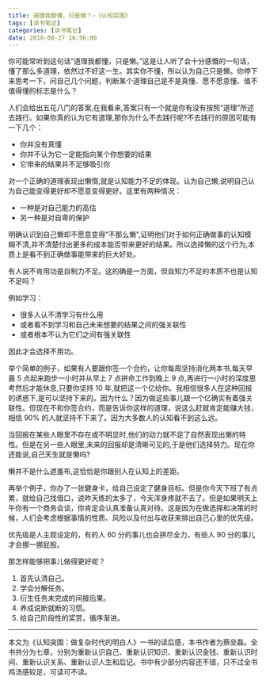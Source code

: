 ```yaml
---
title: 道理我都懂，只是懒？—《认知突围》
tags: [读书笔记]
categories: [读书笔记]
date: 2018-08-27 16:56:00
---
```


你可能常听到这句话“道理我都懂，只是懒。”这是让人听了会十分感慨的一句话，懂了那么多道理，依然过不好这一生。其实你不懂，所以认为自己只是懒。你停下来思考一下，问自己几个问题，判断某个道理自己是不是真懂、愿不愿意懂、值不值得懂的标志是什么？

<!-- more -->

人们会给出五花八门的答案,在我看来,答案只有一个就是你有没有按照“道理”所述去践行。如果你真的认为它有道理,那你为什么不去践行呢?不去践行的原因可能有一下几个：

- 你并没有真懂
- 你并不认为它一定能指向某个你想要的结果
- 它带来的结果并不足够吸引你

对一个正确的道理表现出懒惰,就是认知能力不足的体现。认为自己懒,说明自己认为自己能变得更好却不愿意变得更好。这里有两种情况：

- 一种是对自己能力的高估
- 另一种是对自卑的保护

明确认识到自己懒却不愿意变得“不那么懒”,证明他们对于如何正确做事的认知模糊不清,并不清楚付出更多的成本能否带来更好的结果。所以选择懒的这个行为,本质上是看不到正确做事能带来的巨大好处。

有人说不肯用功是自制力不足。这的确是一方面，但自知力不足的本质不也是认知不足吗？

例如学习：

- 很多人认不清学习有什么用
- 或者看不到学习和自己未来想要的结果之间的强关联性
- 或者根本不认为它们之间有强关联性

因此才会选择不用功。

举个简单的例子，如果有人要跟你签一个合约，让你每周坚持消化两本书,每天早晨 5 点起来跑步一小时并从早上 7 点拼命工作到晚上 9 点,再进行一小时的深度思考然后才能休息,只要你坚持 10 年,就把这一个亿给你。我相信很多人在这种回报的诱惑下,是可以坚持下来的。因为什么？因为做这些事儿跟一个亿确实有着强关联性。但现在不和你签合约，而是告诉你这样的道理，说这么赶就肯定能赚大钱，相信 90% 的人就坚持不下来了。因为大多数人的认知看不到这么远。

当回报在某些人眼里不存在或不明显时,他们的动力就不足了自然表现出懒的特性。但是在另一些人眼里,未来的回报却是清晰可见的,于是他们选择努力。现在你还能说,自己天生就是懒吗?

懒并不是什么遮羞布,这恰恰是你跟别人在认知上的差距。

再举个例子，你办了一张健身卡，给自己设定了健身目标。但是你今天下班了有点累，就给自己找借口，说昨天练的太多了，今天浑身疼就不去了。但是如果明天上午你有一个商务会谈，你肯定会认真准备认真对待。这是因为在做选择和决策的时候，人们会考虑根据事情的性质、风险以及付出与收获来排出自己心里的优先级。

优先级是人主观设定的，有的人 60 分的事儿也会拼尽全力，有些人 90 分的事儿才会挪一挪屁股。

那怎样能够把事儿做得更好呢？

1. 首先认清自己。
2. 学会分解任务。
3. 衍生任务未完成的间接后果。
4. 养成说断就断的习惯。
5. 给自己阶段性的奖赏，循序渐进。

---

本文为《认知突围：做复杂时代的明白人》一书的读后感，本书作者为蔡垒磊。全书共分为七章，分别为重新认识自己、重新认识知识、重新认识金钱、重新认识时间、重新认识关系、重新认识人生和后记。书中有少部分内容还不错，只不过全书鸡汤感较足，可读可不读。
